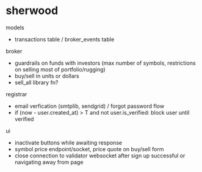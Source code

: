 # sherwood

models
- transactions table / broker_events table

broker
- guardrails on funds with investors (max number of symbols, restrictions on selling most of portfolio/rugging)
- buy/sell in units or dollars
- sell_all library fn?

registrar
- email verfication (smtplib, sendgrid) / forgot password flow
- if (now - user.created_at) > T and not user.is_verified: block user until verified

ui
- inactivate buttons while awaiting response
- symbol price endpoint/socket, price quote on buy/sell form
- close connection to validator websocket after sign up successful or navigating away from page